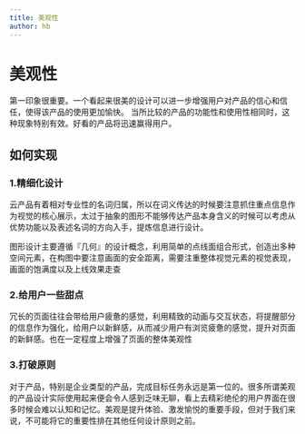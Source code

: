 ```yaml
---
title: 美观性
author: hb
---
```


# 美观性

第一印象很重要。一个看起来很美的设计可以进一步增强用户对产品的信心和信任，使得该产品的使用更加愉快。
当所比较的产品的功能性和使用性相同时，这种现象特别有效。好看的产品将迅速赢得用户。


## 如何实现

### 1.精细化设计

云产品有着相对专业性的名词归属，所以在词义传达的时候要注意抓住重点信息作为视觉的核心展示，太过于抽象的图形不能够传达产品本身含义的时候可以考虑从优势功能以及表述名词的方向入手，提炼信息进行设计。

图形设计主要遵循『几何』的设计概念，利用简单的点线面组合形式，创造出多种空间元素，在构图中要注意画面的安全距离，需要注重整体视觉元素的视觉表现，画面的饱满度以及上线效果走查

### 2.给用户一些甜点

冗长的页面往往会带给用户疲惫的感觉，利用精致的动画与交互状态，将提醒部分的信息作为强化，给用户以新鲜感，从而减少用户有浏览疲惫的感觉，提升对页面的新鲜感。也在一定程度上增强了页面的整体美观性

### 3.打破原则

对于产品，特别是企业类型的产品，完成目标任务永远是第一位的。很多所谓美观的产品设计实际使用起来便会令人感到乏味无聊，看上去精彩绝伦的用户界面在很多时候会难以认知和记忆。美观是提升体验、激发愉悦的重要手段，但对于我们来说，不可能将它的重要性排在其他任何设计原则之前。
